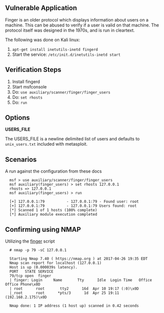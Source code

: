 ## Vulnerable Application

Finger is an older protocol which displays information about users on a machine.  This can be abused to verify if a user is valid on that machine.
The protocol itself was designed in the 1970s, and is run in cleartext.

The following was done on Kali linux:
  
  1. `apt-get install inetutils-inetd fingerd`
  2. Start the service: `/etc/init.d/inetutils-inetd start`

## Verification Steps

  1. Install fingerd
  2. Start msfconsole
  3. Do: `use auxiliary/scanner/finger/finger_users`
  4. Do: `set rhosts`
  5. Do: `run`

## Options

**USERS_FILE**

The USERS_FILE is a newline delimited list of users and defaults to `unix_users.txt` included with metasploit.

## Scenarios

  A run against the configuration from these docs

  ```
    msf > use auxiliary/scanner/finger/finger_users
    msf auxiliary(finger_users) > set rhosts 127.0.0.1
    rhosts => 127.0.0.1
    msf auxiliary(finger_users) > run
    
    [+] 127.0.0.1:79          - 127.0.0.1:79 - Found user: root
    [+] 127.0.0.1:79          - 127.0.0.1:79 Users found: root
    [*] Scanned 1 of 1 hosts (100% complete)
    [*] Auxiliary module execution completed
  ```

## Confirming using NMAP

Utilizing the [finger](https://nmap.org/nsedoc/scripts/finger.html) script

  ```
    # nmap -p 79 -sC 127.0.0.1
    
    Starting Nmap 7.40 ( https://nmap.org ) at 2017-04-26 19:35 EDT
    Nmap scan report for localhost (127.0.0.1)
    Host is up (0.000039s latency).
    PORT   STATE SERVICE
    79/tcp open  finger
    | finger: Login     Name       Tty      Idle  Login Time   Office     Office Phone\x0D
    | root      root       tty2      16d  Apr 10 19:17 (:0)\x0D
    |_root      root      *pts/3      1d  Apr 25 19:11 (192.168.2.175)\x0D
    
    Nmap done: 1 IP address (1 host up) scanned in 0.42 seconds
  ```
